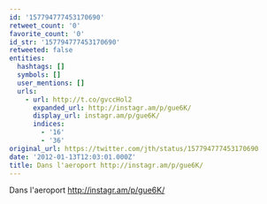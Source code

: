 ```yaml
---
id: '157794777453170690'
retweet_count: '0'
favorite_count: '0'
id_str: '157794777453170690'
retweeted: false
entities:
  hashtags: []
  symbols: []
  user_mentions: []
  urls:
    - url: http://t.co/gvccHol2
      expanded_url: http://instagr.am/p/gue6K/
      display_url: instagr.am/p/gue6K/
      indices:
        - '16'
        - '36'
original_url: https://twitter.com/jth/status/157794777453170690
date: '2012-01-13T12:03:01.000Z'
title: Dans l'aeroport http://instagr.am/p/gue6K/
---
```


Dans l'aeroport http://instagr.am/p/gue6K/